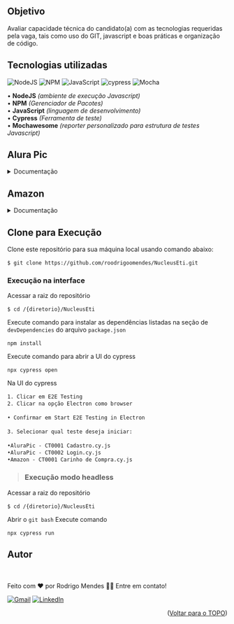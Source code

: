 <div id="top"></div>

## Objetivo

Avaliar capacidade técnica do candidato(a) com as tecnologias requeridas pela vaga, tais
como uso do GIT, javascript e boas práticas e organização de código.

## Tecnologias utilizadas
![NodeJS](https://img.shields.io/badge/node.js-6DA55F?style=for-the-badge&logo=node.js&logoColor=white)
![NPM](https://img.shields.io/badge/NPM-%23000000.svg?style=for-the-badge&logo=npm&logoColor=white)
![JavaScript](https://img.shields.io/badge/javascript-%23323330.svg?style=for-the-badge&logo=javascript&logoColor=%23F7DF1E)
![cypress](https://img.shields.io/badge/-cypress-%23E5E5E5?style=for-the-badge&logo=cypress&logoColor=058a5e)
![Mocha](https://img.shields.io/badge/-mochawesome-%238D6748?style=for-the-badge&logo=mocha&logoColor=white)


• **NodeJS** *(ambiente de execução Javascript)*
<br/>
• **NPM** *(Gerenciador de Pacotes)*
<br/>
• **JavaScript** *(linguagem de desenvolvimento)*
<br/>
• **Cypress** *(Ferramenta de teste)*
<br/>
• **Mochawesome** *(reporter  personalizado para estrutura de testes Javascript)*


## Alura Pic
<details><summary>Documentação</summary>

## Ciclo de Teste:
<img  alt="Relatorio de teste AluraPic" width="700" src="https://github.com/roodrigoomendes/NucleusEti/blob/main/assets/AluraPic.png?raw=true">


## AluraPic - CT0001 Cadastro
<img  alt="AluraPic - CT0001 Cadastro" width="500" src="https://github.com/roodrigoomendes/NucleusEti/blob/main/assets/AluraPic-CT0001.gif?raw=true">

## AluraPic - CT0002 Login
<img  alt="AluraPic - CT0001 Cadastro" width="500" src="https://github.com/roodrigoomendes/NucleusEti/blob/main/assets/AluraPic-CT0002.gif?raw=true">


## relatório Mochawesome CT001 Cadastro:
![Mocha](https://img.shields.io/badge/-mochawesome-%238D6748?style=for-the-badge&logo=mocha&logoColor=white)
<br>
<img  alt="AluraPic - CT0001 Cadastro" width="500" src="https://github.com/roodrigoomendes/NucleusEti/blob/main/assets/CT001.png?raw=true">

## relatório Cypress CT001 Cadastro:
![cypress](https://img.shields.io/badge/-cypress-%23E5E5E5?style=for-the-badge&logo=cypress&logoColor=058a5e)
<br>
<img  alt="AluraPic - CT0001 Cadastro" width="500" src="https://github.com/roodrigoomendes/NucleusEti/blob/main/assets/Alura%20Pic%20CT001%20cadastro.png?raw=true">


## relatório Mochawesome CT002 Login:
![Mocha](https://img.shields.io/badge/-mochawesome-%238D6748?style=for-the-badge&logo=mocha&logoColor=white)
<br>
<img  alt="AluraPic - CT002 Login" width="500" src="https://github.com/roodrigoomendes/NucleusEti/blob/main/assets/CT002.png?raw=true">
<br>



## relatório Cypress CT002 Login:
![cypress](https://img.shields.io/badge/-cypress-%23E5E5E5?style=for-the-badge&logo=cypress&logoColor=058a5e)
<br>
<img  alt="AluraPic - CT002 Login" width="500" src="https://github.com/roodrigoomendes/NucleusEti/blob/main/assets/Alura%20Pic%20CT002%20Login.png?raw=true">
<br>

</details>

## Amazon
<details><summary>Documentação</summary>

## Ciclo de Teste:
<img  alt="Relatorio de teste Amazon" width="700" src="https://github.com/roodrigoomendes/NucleusEti/blob/main/assets/Amazon.png?raw=true">


## Amazon - CT0001 Carrinho de compra
<img  alt="AluraPic - CT0001 Cadastro" width="500" src="https://github.com/roodrigoomendes/NucleusEti/blob/main/assets/Amazon-CT0001.gif?raw=true">


## relatório Mochawesome CT001 Carrinho de Compra:
![Mocha](https://img.shields.io/badge/-mochawesome-%238D6748?style=for-the-badge&logo=mocha&logoColor=white)
<br>
<img  alt="Amazon - CT001 Carrinho de Compra" width="500" src="https://github.com/roodrigoomendes/NucleusEti/blob/main/assets/CT001%20Amazon.png?raw=true">
<br>

## relatório Cypress CT001 Carrinho de Compra:
![cypress](https://img.shields.io/badge/-cypress-%23E5E5E5?style=for-the-badge&logo=cypress&logoColor=058a5e)
<br>
<img  alt="Amazon - CT001 Carrinho de Compra" width="500" src="https://github.com/roodrigoomendes/NucleusEti/blob/main/assets/Amazon%20CT001%20carrinho%20de%20compra.png?raw=true">
<br>

</details>

## Clone para Execução

Clone este repositório para sua máquina local usando comando abaixo:

```
$ git clone https://github.com/roodrigoomendes/NucleusEti.git
```

### Execução na interface

Acessar a raiz do repositório
```
$ cd /{diretorio}/NucleusEti
```
Execute comando para instalar as dependências listadas na seção de `devDependencies` do arquivo `package.json`

```
npm install
```

Execute comando para abrir a UI do cypress
```
npx cypress open
```

Na UI do cypress
```
1. Clicar em E2E Testing
2. Clicar na opção Electron como browser

• Confirmar em Start E2E Testing in Electron

3. Selecionar qual teste deseja iniciar:

•AluraPic - CT0001 Cadastro.cy.js
•AluraPic - CT0002 Login.cy.js
•Amazon - CT0001 Carinho de Compra.cy.js

```

>### Execução modo headless 

Acessar a raiz do repositório
```
$ cd /{diretorio}/NucleusEti
```
Abrir o ```git bash```
Execute comando 
```
npx cypress run
```


## Autor

<img style="border-radius: 50%;" src="https://github.com/roodrigoomendes.png" width="100px" alt=""/><br>
<br />
Feito com ❤️ por Rodrigo Mendes 👋🏽 Entre em contato!
<br/>


 <a href="mailto:roodrigoomendessilva@gmail.com">![Gmail](https://img.shields.io/badge/Gmail-D14836?style=for-the-badge&logo=gmail&logoColor=white)</a>
 <a href="https://www.linkedin.com/in/rodrigomendes-/" target="_blank">![LinkedIn](https://img.shields.io/badge/linkedin-%230077B5.svg?style=for-the-badge&logo=linkedin&logoColor=white)</a> 

<p align="right">(<a href="#top">Voltar para o TOPO</a>)</p>
